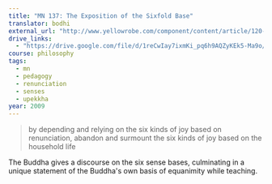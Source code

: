 ```yaml
---
title: "MN 137: The Exposition of the Sixfold Base"
translator: bodhi
external_url: "http://www.yellowrobe.com/component/content/article/120-majjhima-nikaya/279-salyatanavibhanga-sutta-the-exposition-of-the-sixfold-base.html"
drive_links:
  - "https://drive.google.com/file/d/1reCwIay7ixmKi_pq6h9AQZyKEk5-Ma9o/view?usp=drivesdk"
course: philosophy
tags:
  - mn
  - pedagogy
  - renunciation
  - senses
  - upekkha
year: 2009
---
```


> by depending and relying on the six kinds of joy based on renunciation, abandon and surmount the six kinds of joy based on the household life

The Buddha gives a discourse on the six sense bases, culminating in a unique statement of the Buddha's own basis of equanimity while teaching.
